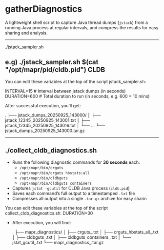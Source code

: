# gatherDiagnostics

A lightweight shell script to capture Java thread dumps (`jstack`) from a running Java process at regular intervals, and compress the results for easy sharing and analysis.

-----------------------------------------------------------------------------------------------------------------------------------------------------------------------------------
./jstack_sampler.sh <ProcessID> <ProcessNAME>

e.g) ./jstack_sampler.sh $(cat "/opt/mapr/pid/cldb.pid") CLDB
-----------------------------------------------------------------------------------------------------------------------------------------------------------------------------------

You can edit these variables at the top of the script jstack_sampler.sh:

INTERVAL=15     # Interval between jstack dumps (in seconds)
DURATION=600    # Total duration to run (in seconds, e.g. 600 = 10 mins)

After successful execution, you’ll get:

.
├── jstack_dumps_20250925_143000/
│   ├── jstack_12345_20250925_143001.txt
│   ├── jstack_12345_20250925_143016.txt
│   └── ...
└── jstack_dumps_20250925_143000.tar.gz

-----------------------------------------------------------------------------------------------------------------------------------------------------------------------------------
./collect_cldb_diagnostics.sh
-----------------------------------------------------------------------------------------------------------------------------------------------------------------------------------

- Runs the following diagnostic commands for **30 seconds** each:
  - `/opt/mapr/bin/crguts`
  - `/opt/mapr/bin/crguts hbstats:all`
  - `/opt/mapr/bin/cldbguts`
  - `/opt/mapr/bin/cldbguts containers`
- Captures `jstat -gcutil` for CLDB Java process (`cldb.pid`)
- Saves each command’s full output to a timestamped `.txt` file
- Compresses all output into a single `.tar.gz` archive for easy sharin

You can edit these variables at the top of the script collect_cldb_diagnostics.sh:
DURATION=30

- After execution, you will find:

  .
├── mapr_diagnostics/
│   ├── crguts_<timestamp>.txt
│   ├── crguts_hbstats_all_<timestamp>.txt
│   ├── cldbguts_<timestamp>.txt
│   ├── cldbguts_containers_<timestamp>.txt
│   └── jstat_gcutil_<timestamp>.txt
└── mapr_diagnostics_<timestamp>.tar.gz
